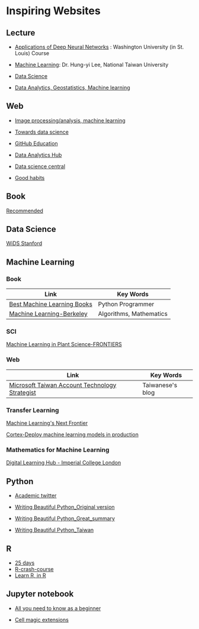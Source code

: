 Inspiring Websites
=
Lecture
-
* [Applications of Deep Neural Networks](https://github.com/jeffheaton/t81_558_deep_learning) : Washington University (in St. Louis) Course

* [Machine Learning](http://speech.ee.ntu.edu.tw/~tlkagk/courses_ML20.html_): Dr. Hung-yi Lee,  National Taiwan University

* [Data Science](https://www.edx.org/professional-certificate/python-data-science)

* [Data Analytics, Geostatistics, Machine learning](https://www.youtube.com/channel/UCLqEr-xV-ceHdXXXrTId5ig)

Web
-

* [Image processing/analysis, machine learning](https://twitter.com/HiroshiSasak1/status/1240392026899787777)

* [Towards data science](https://towardsdatascience.com/)

* [GitHub Education](https://education.github.com/)

* [Data Analytics Hub](https://exeter-data-analytics.github.io/)

* [Data science central](https://www.datasciencecentral.com/)

* [Good habits](https://widdowquinn.github.io/ten_great_papers/)

Book
-

[Recommended](https://twitter.com/wildtypeMC/status/1240862547370299392)

Data Science
-
[WiDS Stanford](https://www.youtube.com/watch?v=V6bSlPNwrKo&list=PLn62CdVLnT-eIdTp7yvEpkMBcu-rD5GsF&index=5&t=0s)


Machine Learning
-

### Book

| Link | Key Words |
| --- | --- |
|[Best Machine Learning Books](https://www.youtube.com/watch?v=JqcdEeu527M)|Python Programmer|
| [Machine Learning-Berkeley](https://www.eecs189.org/static/resources/comprehensive-guide.pdf)|Algorithms, Mathematics |

### SCI
[Machine Learning in Plant Science-FRONTIERS](https://www.frontiersin.org/research-topics/6856/machine-learning-in-plant-science#articles)

### Web
| Link | Key Words |
| --- | --- |
|[Microsoft Taiwan Account Technology Strategist](https://medium.com/@asheliao) |Taiwanese's blog|

### Transfer Learning

[Machine Learning's Next Frontier](https://ruder.io/transfer-learning/)

[Cortex-Deploy machine learning models in production](https://www.cortex.dev/)


### Mathematics for Machine Learning

[Digital Learning Hub - Imperial College London](https://www.youtube.com/channel/UCSzae1ITUdw9DCdELMduaQw)

Python
-

* [Academic twitter](https://twitter.com/klsywd/status/1239680070018428928)

* [Writing Beautiful Python_Original version](https://www.python.org/dev/peps/pep-0008/)

* [Writing Beautiful Python_Great_summary](https://development.robinwinslow.uk/2014/01/05/summary-of-python-code-style-conventions/)

* [Writing Beautiful Python_Taiwan](https://cflin.com/wordpress/603/pep8-python)

R
-
* [25 days](https://kiirstio.wixsite.com/kowen/post/the-25-days-of-christmas-an-r-advent-calendar)
* [R-crash-course](https://bioinformatics-core-shared-training.github.io/r-crash-course/)
* [Learn R, in R](https://swirlstats.com/)

Jupyter notebook
-
* [All you need to know as a beginner](https://www.youtube.com/watch?v=HW29067qVWk)

* [Cell magic extensions](https://www.youtube.com/watch?v=zxkdO07L29Q)
